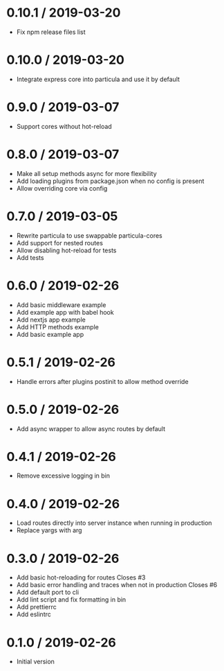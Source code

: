 # 0.10.1 / 2019-03-20

- Fix npm release files list

# 0.10.0 / 2019-03-20

- Integrate express core into particula and use it by default

# 0.9.0 / 2019-03-07

- Support cores without hot-reload

# 0.8.0 / 2019-03-07

- Make all setup methods async for more flexibility
- Add loading plugins from package.json when no config is present
- Allow overriding core via config

# 0.7.0 / 2019-03-05

- Rewrite particula to use swappable particula-cores
- Add support for nested routes
- Allow disabling hot-reload for tests
- Add tests

# 0.6.0 / 2019-02-26

- Add basic middleware example
- Add example app with babel hook
- Add nextjs app example
- Add HTTP methods example
- Add basic example app

# 0.5.1 / 2019-02-26

- Handle errors after plugins postinit to allow method override

# 0.5.0 / 2019-02-26

- Add async wrapper to allow async routes by default

# 0.4.1 / 2019-02-26

- Remove excessive logging in bin

# 0.4.0 / 2019-02-26

- Load routes directly into server instance when running in production
- Replace yargs with arg

# 0.3.0 / 2019-02-26

- Add basic hot-reloading for routes Closes #3
- Add basic error handling and traces when not in production Closes #6
- Add default port to cli
- Add lint script and fix formatting in bin
- Add prettierrc
- Add eslintrc

# 0.1.0 / 2019-02-26

- Initial version
